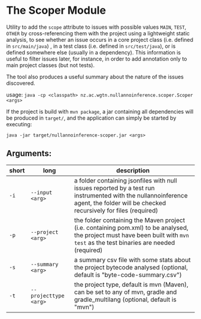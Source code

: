 # The Scoper Module

Utility to add the `scope` attribute to issues with possible values `MAIN`, `TEST`, `OTHER` by cross-referencing them with the project using a lightweight static analysis, to see whether an issue occurs in a core project class (i.e. defined in `src/main/java`) , 
in a test class (i.e. defined in `src/test/java`), or is defined somewhere else (usually in a dependency). 
This information is useful to filter issues later, for instance, in order to add annotation only to main project classes (but not tests).

The tool also produces a useful summary about the nature of the issues discovered. 

usage: `java -cp <classpath> nz.ac.wgtn.nullannoinference.scoper.Scoper <args>`

If the project is build with `mvn package`, a jar containing all dependencies will be produced in `target/`, and the application can simply be started by executing:

`java -jar target/nullannoinference-scoper.jar <args>`

## Arguments: 

| short | long                      | description                                                                                                                                                                      | 
|-------|---------------------------|----------------------------------------------------------------------------------------------------------------------------------------------------------------------------------|
| `-i`  | `--input <arg>`           | a folder containing jsonfiles with null issues reported by a test run instrumented with the nullannoinference agent, the folder will be checked recursively for files (required) |
| `-p`  | `--project <arg>`         | the folder containing the Maven project (i.e. containing pom.xml) to be analysed, the project must have been built with `mvn test` as the test binaries are needed (required)    |
| `-s`  | `--summary <arg>`         | a summary csv file with some stats about the project bytecode analysed (optional, default is "byte-code-summary.csv")                                                            |
| `-t`  | `--projecttype <arg>`     | the project type, default is mvn (Maven), can be set to any of mvn, gradle and gradle_multilang (optional, default is "mvn")                                                     |





